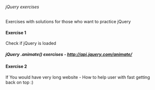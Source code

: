 ###### jQuery exercises
Exercises with solutions for those who want to practice jQuery
#### Exercise 1
Check if jQuery is loaded
##### jQuery .animate() exercises - http://api.jquery.com/animate/
#### Exercise 2
If You would have very long website - How to help user with fast getting back on top :)
